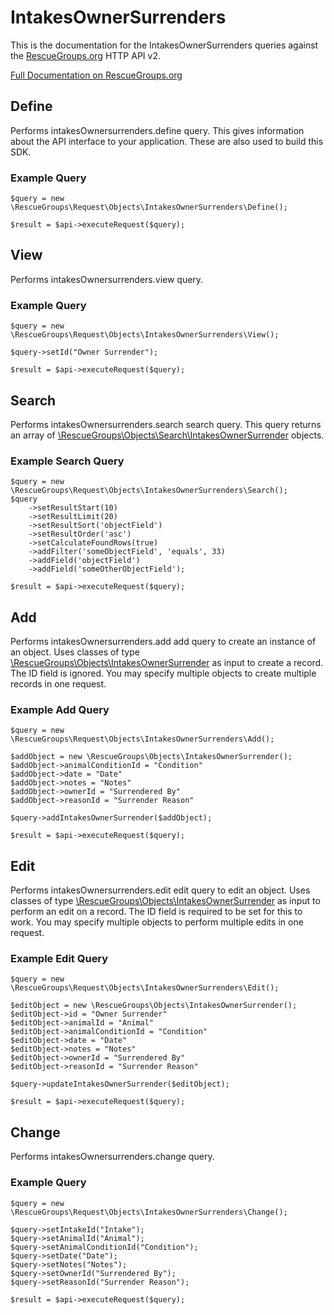 # IntakesOwnerSurrenders

This is the documentation for the IntakesOwnerSurrenders queries against the [RescueGroups.org](https://www.rescuegroups.org/) HTTP API v2.

[Full Documentation on RescueGroups.org](https://userguide.rescuegroups.org/display/APIDG/Object+definitions#Objectdefinitions-intakesOwnersurrenders)

## Define
Performs intakesOwnersurrenders.define query. This gives information about the API interface to your application. These are also used to build this SDK.

### Example Query

    $query = new \RescueGroups\Request\Objects\IntakesOwnerSurrenders\Define();

    $result = $api->executeRequest($query);
## View
Performs intakesOwnersurrenders.view query.

### Example Query

    $query = new \RescueGroups\Request\Objects\IntakesOwnerSurrenders\View();

    $query->setId("Owner Surrender");

    $result = $api->executeRequest($query);

## Search
Performs intakesOwnersurrenders.search search query. This query returns an array of [\RescueGroups\Objects\Search\IntakesOwnerSurrender](../../../src/Objects/Search/IntakesOwnerSurrender.php) objects.

### Example Search Query

    $query = new \RescueGroups\Request\Objects\IntakesOwnerSurrenders\Search();
    $query
        ->setResultStart(10)
        ->setResultLimit(20)
        ->setResultSort('objectField')
        ->setResultOrder('asc')
        ->setCalculateFoundRows(true)
        ->addFilter('someObjectField', 'equals', 33)
        ->addField('objectField')
        ->addField('someOtherObjectField');

    $result = $api->executeRequest($query);
## Add
Performs intakesOwnersurrenders.add add query to create an instance of an object. Uses classes of type [\RescueGroups\Objects\IntakesOwnerSurrender](../../../src/Objects/IntakesOwnerSurrender.php) as input to create a record. The ID field is ignored. You may specify multiple objects to create multiple records in one request.

### Example Add Query

    $query = new \RescueGroups\Request\Objects\IntakesOwnerSurrenders\Add();

    $addObject = new \RescueGroups\Objects\IntakesOwnerSurrender();
    $addObject->animalConditionId = "Condition"
    $addObject->date = "Date"
    $addObject->notes = "Notes"
    $addObject->ownerId = "Surrendered By"
    $addObject->reasonId = "Surrender Reason"

    $query->addIntakesOwnerSurrender($addObject);

    $result = $api->executeRequest($query);
## Edit
Performs intakesOwnersurrenders.edit edit query to edit an object. Uses classes of type [\RescueGroups\Objects\IntakesOwnerSurrender](../../../src/Objects/IntakesOwnerSurrender.php) as input to perform an edit on a record. The ID field is required to be set for this to work. You may specify multiple objects to perform multiple edits in one request.

### Example Edit Query

    $query = new \RescueGroups\Request\Objects\IntakesOwnerSurrenders\Edit();

    $editObject = new \RescueGroups\Objects\IntakesOwnerSurrender();
    $editObject->id = "Owner Surrender"
    $editObject->animalId = "Animal"
    $editObject->animalConditionId = "Condition"
    $editObject->date = "Date"
    $editObject->notes = "Notes"
    $editObject->ownerId = "Surrendered By"
    $editObject->reasonId = "Surrender Reason"

    $query->updateIntakesOwnerSurrender($editObject);

    $result = $api->executeRequest($query);
## Change
Performs intakesOwnersurrenders.change query.

### Example Query

    $query = new \RescueGroups\Request\Objects\IntakesOwnerSurrenders\Change();

    $query->setIntakeId("Intake");
    $query->setAnimalId("Animal");
    $query->setAnimalConditionId("Condition");
    $query->setDate("Date");
    $query->setNotes("Notes");
    $query->setOwnerId("Surrendered By");
    $query->setReasonId("Surrender Reason");

    $result = $api->executeRequest($query);

